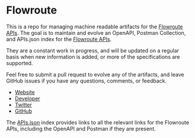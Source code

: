 # FlowrouteThis is a repo for managing machine readable artifacts for the [Flowroute APIs](http://developer.flowroute.com). The goal is to maintain and evolve an OpenAPI, Postman Collection, and APIs.json index for the [Flowroute APIs](http://developer.flowroute.com).They are a constant work in progress, and will be updated on a regular basis when new information is added, or more of the specifications are supported.Feel free to submit a pull request to evolve any of the artifacts, and leave GitHub issues if you have any questions, comments, or feedback.- [Website](http://developer.flowroute.com)- [Developer](http://developer.flowroute.com)- [Twitter](https://twitter.com/flowroute)- [GitHub](https://github.com/flowroute)The [APIs.json](https://github.com/api-evangelist/flowroute/blob/master/apis.json) index provides links to all the relevant links for the Flowroute APIs, including the OpenAPI and Postman if they are present.